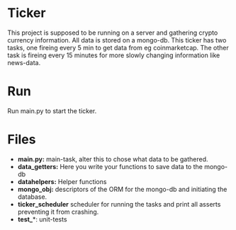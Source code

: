 # Ticker
This project is supposed to be running on a server and gathering crypto currency information.
All data is stored on a mongo-db.
This ticker has two tasks, one fireing every 5 min to get data from eg coinmarketcap.
The other task is fireing every 15 minutes for more slowly changing information like news-data.

# Run
Run main.py to start the ticker.

# Files
* **main.py:** main-task, alter this to chose what data to be gathered.
* **data_getters:** Here you write your functions to save data to the mongo-db
* **datahelpers:** Helper functions
* **mongo_obj:** descriptors of the ORM for the mongo-db and initiating the database.
* **ticker_scheduler** scheduler for running the tasks and print all asserts preventing it from crashing.
* **test_***: unit-tests